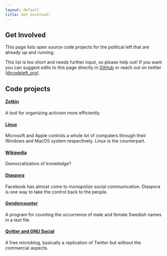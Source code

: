 ```yaml
---
layout: default
title: Get Involved!
---
```

## Get Involved
This page lists open source code projects for the political left that are already up and running. 

This list is too short and needs further input, so please help out! If you want you can suggest edits to this page directly in [GitHub](https://github.com/johhoi/codeleft/) or reach out on twitter ([@codeleft_org](https://twitter.com/Codeleft_org)).

## Code projects
#### [Zetkin](http://zetkin.org/en/)
A tool for organizing activism more efficiently. 
#### [Linux](https://en.wikipedia.org/wiki/Linux)
Microsoft and Apple controls a whole lot of computers through their Windows and MacOS system respectively. Linux is the counterpart. 
#### [Wikipedia](https://www.mediawiki.org/wiki/MediaWiki)
Democratization of knowledge? 
#### [Diaspora](https://diasporafoundation.org/)
Facebook has almost come to monopolize social communication. Diaspora is one way to take the control back to the people.
#### [Gendercounter](https://github.com/christopherkullenberg/gendercounter)
A program for counting the occurrence of male and female Swedish names in a text file
#### [Qvitter and GNU Social](/Qvitter_and_GNU_Social.html)
A free microblog, basically a replication of Twitter but without the commercial aspects. 

